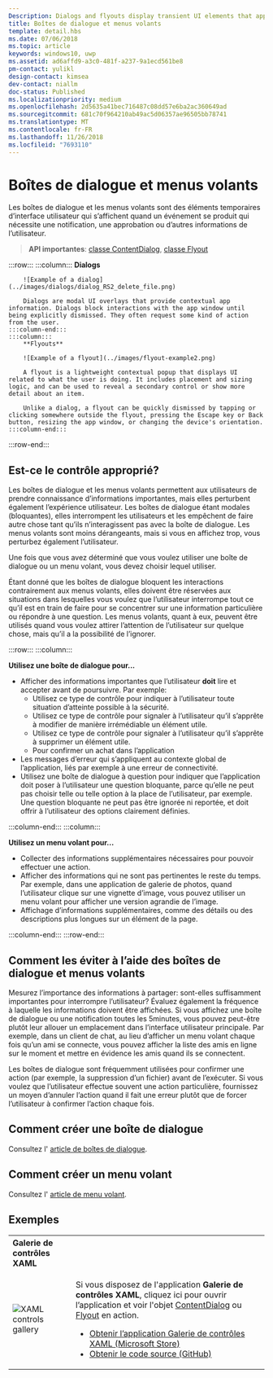 ```yaml
---
Description: Dialogs and flyouts display transient UI elements that appear when the user requests them or when something happens that requires notification or approval.
title: Boîtes de dialogue et menus volants
template: detail.hbs
ms.date: 07/06/2018
ms.topic: article
keywords: windows10, uwp
ms.assetid: ad6affd9-a3c0-481f-a237-9a1ecd561be8
pm-contact: yulikl
design-contact: kimsea
dev-contact: niallm
doc-status: Published
ms.localizationpriority: medium
ms.openlocfilehash: 2d5635a41bec716487c08dd57e6ba2ac360649ad
ms.sourcegitcommit: 681c70f964210ab49ac5d06357ae96505bb78741
ms.translationtype: MT
ms.contentlocale: fr-FR
ms.lasthandoff: 11/26/2018
ms.locfileid: "7693110"
---
```

# <a name="dialogs-and-flyouts"></a>Boîtes de dialogue et menus volants



Les boîtes de dialogue et les menus volants sont des éléments temporaires d’interface utilisateur qui s’affichent quand un événement se produit qui nécessite une notification, une approbation ou d’autres informations de l’utilisateur.

> **API importantes**: [classe ContentDialog](/uwp/api/Windows.UI.Xaml.Controls.ContentDialog), [classe Flyout](/uwp/api/Windows.UI.Xaml.Controls.Flyout)


:::row:::
    :::column:::
        **Dialogs**
        
        ![Example of a dialog](../images/dialogs/dialog_RS2_delete_file.png)

        Dialogs are modal UI overlays that provide contextual app information. Dialogs block interactions with the app window until being explicitly dismissed. They often request some kind of action from the user.
    :::column-end:::
    :::column::: 
        **Flyouts**

        ![Example of a flyout](../images/flyout-example2.png)

        A flyout is a lightweight contextual popup that displays UI related to what the user is doing. It includes placement and sizing logic, and can be used to reveal a secondary control or show more detail about an item.

        Unlike a dialog, a flyout can be quickly dismissed by tapping or clicking somewhere outside the flyout, pressing the Escape key or Back button, resizing the app window, or changing the device's orientation.
    :::column-end:::
:::row-end:::


## <a name="is-this-the-right-control"></a>Est-ce le contrôle approprié?

Les boîtes de dialogue et les menus volants permettent aux utilisateurs de prendre connaissance d’informations importantes, mais elles perturbent également l’expérience utilisateur. Les boîtes de dialogue étant modales (bloquantes), elles interrompent les utilisateurs et les empêchent de faire autre chose tant qu’ils n’interagissent pas avec la boîte de dialogue. Les menus volants sont moins dérangeants, mais si vous en affichez trop, vous perturbez également l’utilisateur.

Une fois que vous avez déterminé que vous voulez utiliser une boîte de dialogue ou un menu volant, vous devez choisir lequel utiliser.

Étant donné que les boîtes de dialogue bloquent les interactions contrairement aux menus volants, elles doivent être réservées aux situations dans lesquelles vous voulez que l’utilisateur interrompe tout ce qu’il est en train de faire pour se concentrer sur une information particulière ou répondre à une question. Les menus volants, quant à eux, peuvent être utilisés quand vous voulez attirer l’attention de l’utilisateur sur quelque chose, mais qu’il a la possibilité de l’ignorer.

:::row:::
    :::column:::
   <p><b>Utilisez une boîte de dialogue pour...</b> <br/>
<ul>
<li>Afficher des informations importantes que l’utilisateur <b>doit</b> lire et accepter avant de poursuivre. Par exemple:
<ul>
  <li>Utilisez ce type de contrôle pour indiquer à l’utilisateur toute situation d’atteinte possible à la sécurité.</li>
  <li>Utilisez ce type de contrôle pour signaler à l’utilisateur qu’il s’apprête à modifier de manière irrémédiable un élément utile.</li>
  <li>Utilisez ce type de contrôle pour signaler à l’utilisateur qu’il s’apprête à supprimer un élément utile.</li>
  <li>Pour confirmer un achat dans l’application</li>
</ul>

</li>
<li>Les messages d’erreur qui s’appliquent au contexte global de l’application, liés par exemple à une erreur de connectivité.</li>
<li>Utilisez une boîte de dialogue à question pour indiquer que l’application doit poser à l’utilisateur une question bloquante, parce qu’elle ne peut pas choisir telle ou telle option à la place de l’utilisateur, par exemple. Une question bloquante ne peut pas être ignorée ni reportée, et doit offrir à l’utilisateur des options clairement définies.</li>
</ul>
</p>
    :::column-end:::
    :::column:::
   <p><b>Utilisez un menu volant pour...</b> <br/>
<ul>
<li>Collecter des informations supplémentaires nécessaires pour pouvoir effectuer une action.</li>
<li>Afficher des informations qui ne sont pas pertinentes le reste du temps. Par exemple, dans une application de galerie de photos, quand l’utilisateur clique sur une vignette d’image, vous pouvez utiliser un menu volant pour afficher une version agrandie de l’image.</li>
<li>Affichage d’informations supplémentaires, comme des détails ou des descriptions plus longues sur un élément de la page.</li>
</ul></p>
    :::column-end:::
:::row-end:::


## <a name="ways-to-avoid-using-dialogs-and-flyouts"></a>Comment les éviter à l’aide des boîtes de dialogue et menus volants

Mesurez l’importance des informations à partager: sont-elles suffisamment importantes pour interrompre l’utilisateur? Évaluez également la fréquence à laquelle les informations doivent être affichées. Si vous affichez une boîte de dialogue ou une notification toutes les 5minutes, vous pouvez peut-être plutôt leur allouer un emplacement dans l’interface utilisateur principale. Par exemple, dans un client de chat, au lieu d’afficher un menu volant chaque fois qu’un ami se connecte, vous pouvez afficher la liste des amis en ligne sur le moment et mettre en évidence les amis quand ils se connectent.

Les boîtes de dialogue sont fréquemment utilisées pour confirmer une action (par exemple, la suppression d’un fichier) avant de l’exécuter. Si vous voulez que l’utilisateur effectue souvent une action particulière, fournissez un moyen d’annuler l’action quand il fait une erreur plutôt que de forcer l’utilisateur à confirmer l’action chaque fois.

## <a name="how-to-create-a-dialog"></a>Comment créer une boîte de dialogue

Consultez l' [article de boîtes de dialogue](dialogs.md). 

## <a name="how-to-create-a-flyout"></a>Comment créer un menu volant

Consultez l' [article de menu volant](flyouts.md). 

## <a name="examples"></a>Exemples

<table>
<th align="left">Galerie de contrôles XAML<th>
<tr>
<td><img src="../images/xaml-controls-gallery-sm.png" alt="XAML controls gallery"></img></td>
<td>
    <p>Si vous disposez de l'application <strong style="font-weight: semi-bold">Galerie de contrôles XAML</strong>, cliquez ici pour ouvrir l’application et voir l'objet <a href="xamlcontrolsgallery:/item/ContentDialog">ContentDialog</a> ou <a href="xamlcontrolsgallery:/item/Flyout">Flyout</a> en action.</p>
    <ul>
    <li><a href="https://www.microsoft.com/store/productId/9MSVH128X2ZT">Obtenir l’application Galerie de contrôles XAML (Microsoft Store)</a></li>
    <li><a href="https://github.com/Microsoft/Windows-universal-samples/tree/master/Samples/XamlUIBasics">Obtenir le code source (GitHub)</a></li>
    </ul>
</td>
</tr>
</table>

